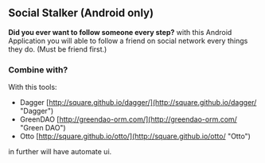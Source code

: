 ## Social Stalker (Android only) ##

**Did you ever want to follow someone every step?** with this Android Application you will able to follow a friend on social network every things they do. (Must be friend first.)

### Combine with? ###

With this tools:

- Dagger [http://square.github.io/dagger/](http://square.github.io/dagger/ "Dagger")
- GreenDAO [http://greendao-orm.com/](http://greendao-orm.com/ "Green DAO")
- Otto [http://square.github.io/otto/](http://square.github.io/otto/ "Otto")

in further will have automate ui.


